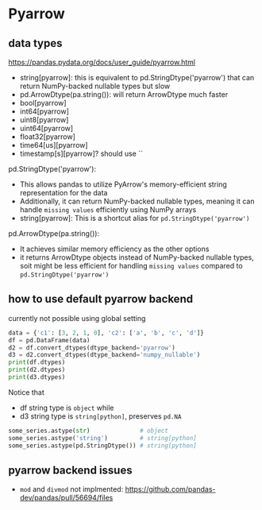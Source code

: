 # Pyarrow

## data types
https://pandas.pydata.org/docs/user_guide/pyarrow.html

- string[pyarrow]: this is equivalent to pd.StringDtype('pyarrow') that can return NumPy-backed nullable types but slow
- pd.ArrowDtype(pa.string()): will return ArrowDtype much faster
- bool[pyarrow]
- int64[pyarrow]
- uint8[pyarrow]
- uint64[pyarrow]
- float32[pyarrow]
- time64[us][pyarrow]
- timestamp[s][pyarrow]? should use ``

pd.StringDtype('pyarrow'): 
- This allows pandas to utilize PyArrow's memory-efficient string representation for the data
- Additionally, it can return NumPy-backed nullable types, meaning it can handle `missing values` efficiently using NumPy arrays
- string[pyarrow]: This is a shortcut alias for `pd.StringDtype('pyarrow')`

pd.ArrowDtype(pa.string()): 
- It achieves similar memory efficiency as the other options
- it returns ArrowDtype objects instead of NumPy-backed nullable types, soit might be less efficient for handling `missing values` compared to `pd.StringDtype('pyarrow')`

## how to use default pyarrow backend
currently not possible using global setting

```py
data = {'c1': [3, 2, 1, 0], 'c2': ['a', 'b', 'c', 'd']}
df = pd.DataFrame(data)
d2 = df.convert_dtypes(dtype_backend='pyarrow')
d3 = d2.convert_dtypes(dtype_backend='numpy_nullable')
print(df.dtypes)
print(d2.dtypes)
print(d3.dtypes)
```

Notice that 
- df string type is `object` while
- d3 string type is `string[python]`, preserves `pd.NA`
```py
some_series.astype(str)              # object
some_series.astype('string')         # string[python]
some_series.astype(pd.StringDtype()) # string[python]
```

## pyarrow backend issues
- `mod` and `divmod` not implmented: https://github.com/pandas-dev/pandas/pull/56694/files
